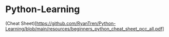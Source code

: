 # Python-Learning
 
(Cheat Sheet)[https://github.com/RyanTren/Python-Learning/blob/main/resources/beginners_python_cheat_sheet_pcc_all.pdf]
